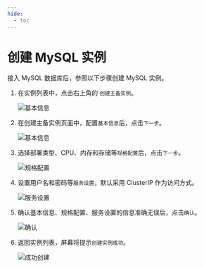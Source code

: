 ```yaml
---
hide:
  - toc
---
```


# 创建 MySQL 实例

接入 MySQL 数据库后，参照以下步骤创建 MySQL 实例。

1. 在实例列表中，点击右上角的 `创建主备实例`。

    ![基本信息](https://docs.daocloud.io/daocloud-docs-images/docs/middleware/mysql/images/create00.png)

2. 在创建主备实例页面中，配置`基本信息`后，点击`下一步`。

    ![基本信息](https://docs.daocloud.io/daocloud-docs-images/docs/middleware/mysql/images/create01.png)

3. 选择部署类型、CPU、内存和存储等`规格配置`后，点击`下一步`。

    ![规格配置](https://docs.daocloud.io/daocloud-docs-images/docs/middleware/mysql/images/create02.png)

4. 设置用户名和密码等`服务设置`，默认采用 ClusterIP 作为访问方式。

    ![服务设置](https://docs.daocloud.io/daocloud-docs-images/docs/middleware/mysql/images/create03.png)

5. 确认基本信息、规格配置、服务设置的信息准确无误后，点击`确认`。

    ![确认](https://docs.daocloud.io/daocloud-docs-images/docs/middleware/mysql/images/create04.png)

6. 返回实例列表，屏幕将提示`创建实例成功`。

    ![成功创建](https://docs.daocloud.io/daocloud-docs-images/docs/middleware/mysql/images/create05.png)
